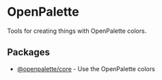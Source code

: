 # OpenPalette

Tools for creating things with OpenPalette colors.

## Packages

- [@openpalette/core](@openpalette/core) - Use the OpenPalette colors
